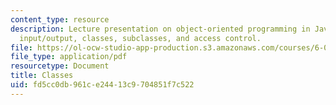 ```yaml
---
content_type: resource
description: Lecture presentation on object-oriented programming in Java, exceptions,
  input/output, classes, subclasses, and access control.
file: https://ol-ocw-studio-app-production.s3.amazonaws.com/courses/6-005-elements-of-software-construction-fall-2008/fd5cc0db961ce24413c9704851f7c522_MIT6_005f08_lec02.pdf
file_type: application/pdf
resourcetype: Document
title: Classes
uid: fd5cc0db-961c-e244-13c9-704851f7c522
---
```

